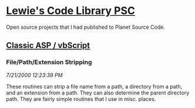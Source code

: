 # [Lewie's Code Library PSC](../../README.md)

Open source projects that I had published to Planet Source Code.

## [Classic ASP / vbScript](../README.md)

### File/Path/Extension Stripping

*7/21/2000 12:23:39 PM*

These routines can strip a file name from a path, a directory from a path, and an extension from a path. They can also determine the parent directory path. They are fairly simple routines that I use in misc. places.


